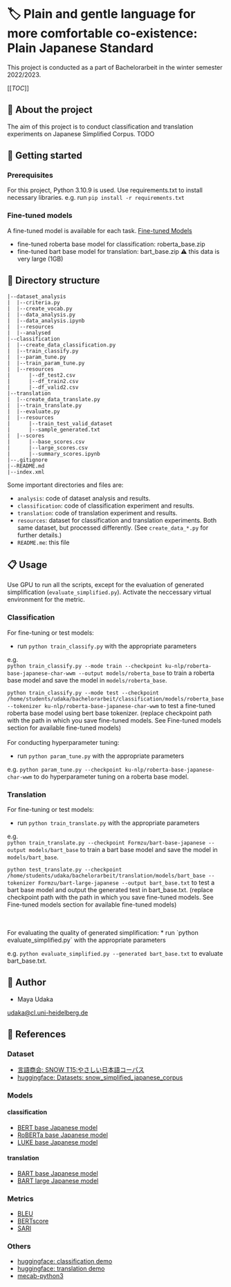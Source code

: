 # :label: Plain and gentle language for more comfortable co-existence: Plain Japanese Standard
This project is conducted as a part of Bachelorarbeit in the winter semester 2022/2023.

[[_TOC_]]

## :pushpin: About the project
The aim of this project is to conduct classification and translation experiments on Japanese Simplified Corpus. TODO

## :runner: Getting started

### Prerequisites

For this project, Python 3.10.9 is used.
Use requirements.txt to install necessary libraries. e.g. run `pip install -r requirements.txt`

### Fine-tuned models
A fine-tuned model is available for each task. [Fine-tuned Models](https://heibox.uni-heidelberg.de/d/7da9aeaeaaac4d988123/)

* fine-tuned roberta base model for classification: roberta_base.zip
* fine-tuned bart base model for translation: bart_base.zip :warning: this data is very large (1GB)

## :open_file_folder: Directory structure

```
|--dataset_analysis
|  |--criteria.py
|  |--create_vocab.py
|  |--data_analysis.py
|  |--data_analysis.ipynb
|  |--resources
|  |--analysed
|--classification
|  |--create_data_classification.py
|  |--train_classify.py
|  |--param_tune.py
|  |--train_param_tune.py
|  |--resources
|      |--df_test2.csv
|      |--df_train2.csv
|      |--df_valid2.csv
|--translation
|  |--create_data_translate.py
|  |--train_translate.py
|  |--evaluate.py
|  |--resources
|      |--train_test_valid_dataset
|      |--sample_generated.txt
|  |--scores
|      |--base_scores.csv
|      |--large_scores.csv
|      |--summary_scores.ipynb
|--.gitignore
|--README.md
|--index.xml
```

Some important directories and files are:

* `analysis`: code of dataset analysis and results.
* `classification`: code of classification experiment and results.
* `translation`: code of translation experiment and results.
* `resources`: dataset for classification and translation experiments. Both same dataset, but processed differently. (See `create_data_*.py` for further details.) 
* `README.me`: this file


## :clipboard: Usage

Use GPU to run all the scripts, except for the evaluation of generated simplification (`evaluate_simplified.py`). Activate the neccessary virtual environment for the metric.

### Classification
For fine-tuning or test models:
* run `python train_classify.py` with the appropriate parameters

e.g. <br>
`python train_classify.py --mode train --checkpoint ku-nlp/roberta-base-japanese-char-wwm --output models/roberta_base` to train a roberta base model and save the model in `models/roberta_base`.<br>

`python train_classify.py --mode test --checkpoint /home/students/udaka/bachelorarbeit/classification/models/roberta_base --tokenizer ku-nlp/roberta-base-japanese-char-wwm` to test a fine-tuned roberta base model using bert base tokenizer. (replace checkpoint path with the path in which you save fine-tuned models. See Fine-tuned models section for available fine-tuned models)
<br>
<br>
For conducting hyperparameter tuning:
* run `python param_tune.py` with the appropriate parameters

e.g. `python param_tune.py --checkpoint ku-nlp/roberta-base-japanese-char-wwm` to do hyperparameter tuning on a roberta base model.

### Translation
For fine-tuning or test models:
* run `python train_translate.py` with the appropriate parameters

e.g. <br>
`python train_translate.py --checkpoint Formzu/bart-base-japanese --output models/bart_base` to train a bart base model and save the model in `models/bart_base`. <br>

`python test_translate.py --checkpoint /home/students/udaka/bachelorarbeit/translation/models/bart_base --tokenizer Formzu/bart-large-japanese --output bart_base.txt` to test a bart base  model and output the generated test in bart_base.txt. (replace checkpoint path with the path in which you save fine-tuned models. See Fine-tuned models section for available fine-tuned models)

<br>
<br>
For evaluating the quality of generated simplification:
* run `python evaluate_simplified.py` with the appropriate parameters

e.g. `python evaluate_simplified.py --generated bart_base.txt`  to evaluate bart_base.txt.


## :name_badge: Author
- Maya Udaka

udaka@cl.uni-heidelberg.de

## :link: References
### Dataset
- [言語商会: SNOW T15:やさしい日本語コーパス](https://www.jnlp.org/GengoHouse/snow/t15)
- [huggingface: Datasets: snow_simplified_japanese_corpus](https://huggingface.co/datasets/snow_simplified_japanese_corpus)

### Models
#### classification
- [BERT base Japanese model](https://huggingface.co/cl-tohoku/bert-base-japanese)
- [RoBERTa base Japanese model](https://huggingface.co/ku-nlp/roberta-base-japanese-char-wwm)
- [LUKE base Japanese model](https://huggingface.co/studio-ousia/luke-japanese-base-lite)
#### translation
- [BART base Japanese model](https://huggingface.co/Formzu/bart-base-japanese)
- [BART large Japanese model](https://huggingface.co/Formzu/bart-large-japanese)

### Metrics 
- [BLEU](https://huggingface.co/spaces/evaluate-metric/bleu)
- [BERTscore](https://huggingface.co/spaces/evaluate-metric/bertscore)
- [SARI](https://huggingface.co/spaces/evaluate-metric/sari)


### Others
- [huggingface: classification demo](https://github.com/huggingface/notebooks/blob/6ca682955173cc9d36ffa431ddda505a048cbe80/examples/text_classification.ipynb)
- [huggingface: translation demo](https://github.com/huggingface/notebooks/blob/main/examples/translation.ipynb)
- [mecab-python3](https://github.com/SamuraiT/mecab-python3)